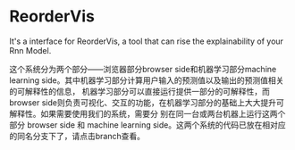 # ReorderVis
It's a interface for ReorderVis, a tool that can rise the explainability of your Rnn Model.


这个系统分为两个部分——浏览器部分browser side和机器学习部分machine learning side。其中机器学习部分计算用户输入的预测值以及输出的预测值相关的可解释性的信息，
机器学习部分可以直接运行提供一部分的可解释性，而browser side则负责可视化、交互的功能，在机器学习部分的基础上大大提升可解释性。如果需要使用我们的系统，需要分
别在同一台或两台机器上运行这两个部分 browser side 和 machine learning side。这两个系统的代码已放在相对应的同名分支下了，请点击branch查看。
